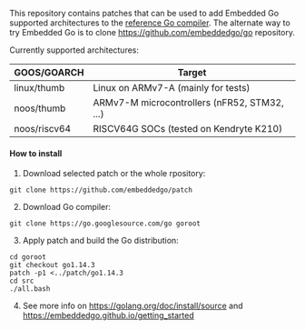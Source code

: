 This repository contains patches that can be used to add Embedded Go supported architectures to the [reference Go compiler](https://golang.org). The alternate way to try Embedded Go is to clone https://github.com/embeddedgo/go repository.

Currently supported architectures:

| GOOS/GOARCH  | Target                                       |
| ------------ | ---------------------------------------------|
| linux/thumb  | Linux on ARMv7-A (mainly for tests)          |
| noos/thumb   | ARMv7-M microcontrollers (nFR52, STM32, ...) |
| noos/riscv64 | RISCV64G SOCs (tested on Kendryte K210)      |

#### How to install

1. Download selected patch or the whole rpository:

```
git clone https://github.com/embeddedgo/patch
```

2. Download Go compiler:

```
git clone https://go.googlesource.com/go goroot
```

3. Apply patch and build the Go distribution:

```
cd goroot
git checkout go1.14.3
patch -p1 <../patch/go1.14.3
cd src
./all.bash
```

4. See more info on https://golang.org/doc/install/source and https://embeddedgo.github.io/getting_started
